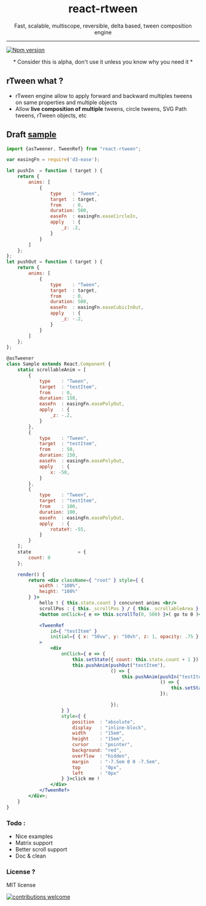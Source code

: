 <h1 align="center">react-rtween</h1>
<p align="center">Fast, scalable, multiscope, reversible, delta based, tween composition engine</p>

___

<a href="https://www.npmjs.com/package/react-rtween">
<img src="https://img.shields.io/npm/v/react-rtween.svg" alt="Npm version" /></a>

<p align="center">* Consider this is alpha, don't use it unless you know why you need it *</p>

## rTween what ?

- rTween engine allow to apply forward and backward multiples tweens on same properties and multiple objects
- Allow **live composition of multiple** tweens, circle tweens, SVG Path tweens, rTween objects, etc

## Draft [sample](http://htmlpreview.github.io/?https://github.com/n8tz/react-rtween/blob/master/samples/index.html)

```jsx
import {asTweener, TweenRef} from "react-rtween";

var easingFn = require('d3-ease');

let pushIn  = function ( target ) {
	return {
		anims: [
			{
				type    : "Tween",
				target  : target,
				from    : 0,
				duration: 500,
				easeFn  : easingFn.easeCircleIn,
				apply   : {
					_z: .2,
				}
			}
		]
	};
};
let pushOut = function ( target ) {
	return {
		anims: [
			{
				type    : "Tween",
				target  : target,
				from    : 0,
				duration: 500,
				easeFn  : easingFn.easeCubicInOut,
				apply   : {
					_z: -.2,
				}
			}
		]
	};
};

@asTweener
class Sample extends React.Component {
	static scrollableAnim = [
		{
			type    : "Tween",
			target  : "testItem",
			from    : 0,
			duration: 150,
			easeFn  : easingFn.easePolyOut,
			apply   : {
				_z: -.2,
			}
		},
		{
			type    : "Tween",
			target  : "testItem",
			from    : 50,
			duration: 150,
			easeFn  : easingFn.easePolyOut,
			apply   : {
				x: -50,
			}
		},
		{
			type    : "Tween",
			target  : "testItem",
			from    : 100,
			duration: 100,
			easeFn  : easingFn.easePolyOut,
			apply   : {
				rotateY: -55,
			}
		}
	];
	state                 = {
		count: 0
	};

	render() {
		return <div className={ "root" } style={ {
			width : "100%",
			height: "100%"
		} }>
			hello ! { this.state.count } concurent anims <br/>
			scrollPos : { this._scrollPos } / { this._scrollableArea }
			<button onClick={ e => this.scrollTo(0, 500) }>( go to 0 )</button>

			<TweenRef
				id={ "testItem" }
				initial={ { x: "50vw", y: "50vh", z: 1, opacity: .75 } }
			>
				<div
					onClick={ e => {
						this.setState({ count: this.state.count + 1 })
						this.pushAnim(pushOut("testItem"),
						              () => {
							              this.pushAnim(pushIn("testItem"),
							                            () => {
								                            this.setState({ count: this.state.count - 1 })
							                            });

						              });
					} }
					style={ {
						position  : "absolute",
						display   : "inline-block",
						width     : "15em",
						height    : "15em",
						cursor    : "pointer",
						background: "red",
						overflow  : "hidden",
						margin    : "-7.5em 0 0 -7.5em",
						top       : "0px",
						left      : "0px"
					} }>click me !
				</div>
			</TweenRef>
		</div>;
	}
}

```

### Todo :

- Nice examples 
- Matrix support
- Better scroll support
- Doc & clean

### License ?

MIT license

[![contributions welcome](https://img.shields.io/badge/contributions-welcome-brightgreen.svg?style=flat)](#)
